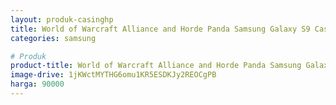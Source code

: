 ```yaml
---
layout: produk-casinghp
title: World of Warcraft Alliance and Horde Panda Samsung Galaxy S9 Case
categories: samsung

# Produk
product-title: World of Warcraft Alliance and Horde Panda Samsung Galaxy S9 Case
image-drive: 1jKWctMYTHG6omu1KR5ESDKJy2REOCgPB
harga: 90000
---
```

